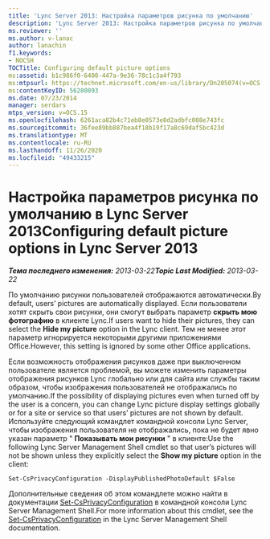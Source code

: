```yaml
---
title: 'Lync Server 2013: Настройка параметров рисунка по умолчанию'
description: 'Lync Server 2013: Настройка параметров рисунка по умолчанию.'
ms.reviewer: ''
ms.author: v-lanac
author: lanachin
f1.keywords:
- NOCSH
TOCTitle: Configuring default picture options
ms:assetid: b1c986f0-6400-447a-9e36-78c1c3a4f793
ms:mtpsurl: https://technet.microsoft.com/en-us/library/Dn205074(v=OCS.15)
ms:contentKeyID: 56280893
ms.date: 07/23/2014
manager: serdars
mtps_version: v=OCS.15
ms.openlocfilehash: 6261aca82b4c71eb8e0573e8d2adbfc008e743fc
ms.sourcegitcommit: 36fee89bb887bea4f18b19f17a8c69daf5bc423d
ms.translationtype: MT
ms.contentlocale: ru-RU
ms.lasthandoff: 11/26/2020
ms.locfileid: "49433215"
---
```

# <a name="configuring-default-picture-options-in-lync-server-2013"></a><span data-ttu-id="4acf5-103">Настройка параметров рисунка по умолчанию в Lync Server 2013</span><span class="sxs-lookup"><span data-stu-id="4acf5-103">Configuring default picture options in Lync Server 2013</span></span>

<div data-xmlns="http://www.w3.org/1999/xhtml">

<div class="topic" data-xmlns="http://www.w3.org/1999/xhtml" data-msxsl="urn:schemas-microsoft-com:xslt" data-cs="https://msdn.microsoft.com/">

<div data-asp="https://msdn2.microsoft.com/asp">



</div>

<div id="mainSection">

<div id="mainBody"><span data-ttu-id="4acf5-104">

<span> </span></span><span class="sxs-lookup"><span data-stu-id="4acf5-104">

<span> </span></span></span>

<span data-ttu-id="4acf5-105">_**Тема последнего изменения:** 2013-03-22_</span><span class="sxs-lookup"><span data-stu-id="4acf5-105">_**Topic Last Modified:** 2013-03-22_</span></span>

<span data-ttu-id="4acf5-106">По умолчанию рисунки пользователей отображаются автоматически.</span><span class="sxs-lookup"><span data-stu-id="4acf5-106">By default, users’ pictures are automatically displayed.</span></span> <span data-ttu-id="4acf5-107">Если пользователи хотят скрыть свои рисунки, они смогут выбрать параметр **скрыть мою фотографию** в клиенте Lync.</span><span class="sxs-lookup"><span data-stu-id="4acf5-107">If users want to hide their pictures, they can select the **Hide my picture** option in the Lync client.</span></span> <span data-ttu-id="4acf5-108">Тем не менее этот параметр игнорируется некоторыми другими приложениями Office.</span><span class="sxs-lookup"><span data-stu-id="4acf5-108">However, this setting is ignored by some other Office applications.</span></span>

<span data-ttu-id="4acf5-109">Если возможность отображения рисунков даже при выключенном пользователе является проблемой, вы можете изменить параметры отображения рисунков Lync глобально или для сайта или службы таким образом, чтобы изображения пользователей не отображались по умолчанию.</span><span class="sxs-lookup"><span data-stu-id="4acf5-109">If the possibility of displaying pictures even when turned off by the user is a concern, you can change Lync picture display settings globally or for a site or service so that users’ pictures are not shown by default.</span></span> <span data-ttu-id="4acf5-110">Используйте следующий командлет командной консоли Lync Server, чтобы изображения пользователя не отображались, пока не будет явно указан параметр " **Показывать мои рисунки** " в клиенте:</span><span class="sxs-lookup"><span data-stu-id="4acf5-110">Use the following Lync Server Management Shell cmdlet so that user’s pictures will not be shown unless they explicitly select the **Show my picture** option in the client:</span></span>

    Set-CsPrivacyConfiguration -DisplayPublishedPhotoDefault $False

<span data-ttu-id="4acf5-111">Дополнительные сведения об этом командлете можно найти в документации [Set-CsPrivacyConfiguration](https://docs.microsoft.com/powershell/module/skype/Set-CsPrivacyConfiguration) в командной консоли Lync Server Management Shell.</span><span class="sxs-lookup"><span data-stu-id="4acf5-111">For more information about this cmdlet, see the [Set-CsPrivacyConfiguration](https://docs.microsoft.com/powershell/module/skype/Set-CsPrivacyConfiguration) in the Lync Server Management Shell documentation.</span></span>

<span data-ttu-id="4acf5-112"></div>

<span> </span>

</div>

</div>

</span><span class="sxs-lookup"><span data-stu-id="4acf5-112"></div>

<span> </span>

</div>

</div>

</span></span></div>

